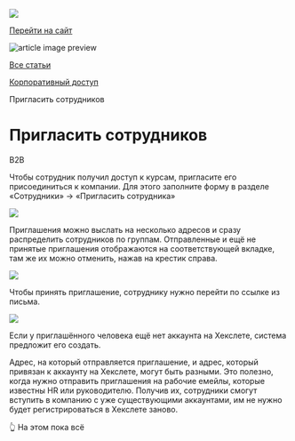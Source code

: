 [![](https://files.carrotquest.app/knowledge-bases-images/logos/64033/1726575914708-nb7xvabz.png)](/)

[Перейти на сайт](https://ru.hexlet.io)

![article image preview]()

[Все статьи](/)

[Корпоративный доступ](/category/4315)

Пригласить сотрудников

# Пригласить сотрудников

B2B

Чтобы сотрудник получил доступ к курсам, пригласите его присоединиться к компании. Для этого заполните форму в разделе «Сотрудники» → «Пригласить сотрудника»

![](https://files.carrotquest.app/knowledge-bases-images/articles/64033/64033-1727363959121-roa4gr5d.jpeg)

Приглашения можно выслать на несколько адресов и сразу распределить сотрудников по группам. Отправленные и ещё не принятые приглашения отображаются на соответствующей вкладке, там же их можно отменить, нажав на крестик справа.

![](https://files.carrotquest.app/knowledge-bases-images/articles/64033/64033-1727363958940-nxdmlj64.jpeg)

Чтобы принять приглашение, сотруднику нужно перейти по ссылке из письма.

![](https://files.carrotquest.app/knowledge-bases-images/articles/64033/64033-1727363958836-i8s5hp0x.png)

Если у приглашённого человека ещё нет аккаунта на Хекслете, система предложит его создать.

Адрес, на который отправляется приглашение, и адрес, который привязан к аккаунту на Хекслете, могут быть разными. Это полезно, когда нужно отправить приглашения на рабочие емейлы, которые известны HR или руководителю. Получив их, сотрудники смогут вступить в компанию с уже существующими аккаунтами, им не нужно будет регистрироваться в Хекслете заново.

👆 На этом пока всё